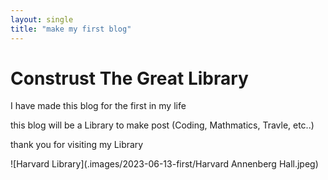 ```yaml
---
layout: single
title: "make my first blog"
---
```


# Construst The Great Library
I have made this blog for the first in my life

this blog will be a Library to make post (Coding, Mathmatics, Travle, etc..)

thank you for visiting my Library

![Harvard Library](.images/2023-06-13-first/Harvard Annenberg Hall.jpeg)
